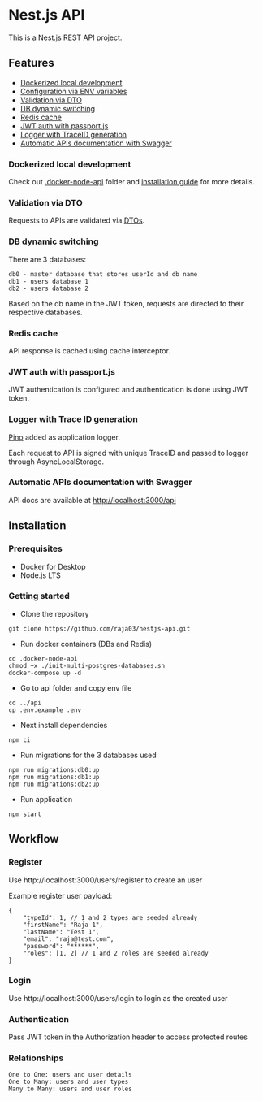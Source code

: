 # Nest.js API

This is a Nest.js REST API project.

## Features

- [Dockerized local development](#dockerized-local-development)
- [Configuration via ENV variables](#configuration-via-env-variables)
- [Validation via DTO](#validation-via-dto)
- [DB dynamic switching](#db-dynamic-switching)
- [Redis cache](#redis-cache)
- [JWT auth with passport.js](#jwt-auth-with-passportjs)
- [Logger with TraceID generation](#logger-with-trace-id-generation)
- [Automatic APIs documentation with Swagger](#automatic-apis-documentation-with-swagger)

### Dockerized local development

Check out [.docker-node-api](./.docker-node-api) folder and [installation guide](#installation) for more details.

### Validation via DTO

Requests to APIs are validated via [DTOs](./api/src/user/dto).

### DB dynamic switching

There are 3 databases:

```
db0 - master database that stores userId and db name
db1 - users database 1
db2 - users database 2
```

Based on the db name in the JWT token, requests are directed to their respective databases.

### Redis cache

API response is cached using cache interceptor.

### JWT auth with passport.js

JWT authentication is configured and authentication is done using JWT token.

### Logger with Trace ID generation

[Pino](https://github.com/pinojs/pino) added as application logger.

Each request to API is signed with unique TraceID and passed to logger through AsyncLocalStorage.

### Automatic APIs documentation with Swagger

API docs are available at [http://localhost:3000/api](http://localhost:3000/api)

## Installation

### Prerequisites

- Docker for Desktop
- Node.js LTS

### Getting started

- Clone the repository

```console
git clone https://github.com/raja03/nestjs-api.git
```

- Run docker containers (DBs and Redis)

```console
cd .docker-node-api
chmod +x ./init-multi-postgres-databases.sh
docker-compose up -d
```

- Go to api folder and copy env file

```console
cd ../api
cp .env.example .env
```

- Next install dependencies

```console
npm ci
```

- Run migrations for the 3 databases used

```console
npm run migrations:db0:up
npm run migrations:db1:up
npm run migrations:db2:up
```

- Run application

```console
npm start
```

## Workflow

### Register

Use http://localhost:3000/users/register to create an user

Example register user payload:

```
{
    "typeId": 1, // 1 and 2 types are seeded already
    "firstName": "Raja 1",
    "lastName": "Test 1",
    "email": "raja@test.com",
    "password": "******",
    "roles": [1, 2] // 1 and 2 roles are seeded already
}
```

### Login

Use http://localhost:3000/users/login to login as the created user

### Authentication

Pass JWT token in the Authorization header to access protected routes

### Relationships

```
One to One: users and user details
One to Many: users and user types
Many to Many: users and user roles
```
